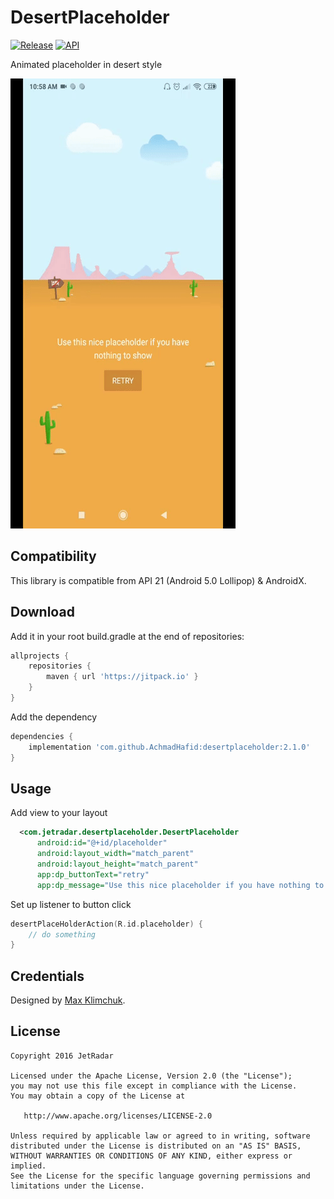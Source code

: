 DesertPlaceholder
=================

[![Release](https://jitpack.io/v/AchmadHafid/desertplaceholder.svg)](https://jitpack.io/#AchmadHafid/desertplaceholder)
[![API](https://img.shields.io/badge/API-21%2B-brightgreen.svg?style=flat)](https://android-arsenal.com/api?level=21)

Animated placeholder in desert style

![image](https://github.com/AchmadHafid/desertplaceholder/blob/master/art/desertplaceholder.gif)


Compatibility
-------------

This library is compatible from API 21 (Android 5.0 Lollipop) & AndroidX.


Download
--------

Add it in your root build.gradle at the end of repositories:

```groovy
allprojects {
    repositories {
	    maven { url 'https://jitpack.io' }
	}
}
```

Add the dependency

```groovy
dependencies {
    implementation 'com.github.AchmadHafid:desertplaceholder:2.1.0'
}
```


Usage
-----

Add view to your layout

``` xml
  <com.jetradar.desertplaceholder.DesertPlaceholder
      android:id="@+id/placeholder"
      android:layout_width="match_parent"
      android:layout_height="match_parent"
      app:dp_buttonText="retry"
      app:dp_message="Use this nice placeholder if you have nothing to show"/>
```

Set up listener to button click

``` kotlin
desertPlaceHolderAction(R.id.placeholder) {
    // do something
}
```


Credentials
-----------

Designed by [Max Klimchuk](https://dribbble.com/maxklimchuk).


License
-------

    Copyright 2016 JetRadar

    Licensed under the Apache License, Version 2.0 (the "License");
    you may not use this file except in compliance with the License.
    You may obtain a copy of the License at

       http://www.apache.org/licenses/LICENSE-2.0

    Unless required by applicable law or agreed to in writing, software
    distributed under the License is distributed on an "AS IS" BASIS,
    WITHOUT WARRANTIES OR CONDITIONS OF ANY KIND, either express or implied.
    See the License for the specific language governing permissions and
    limitations under the License.
